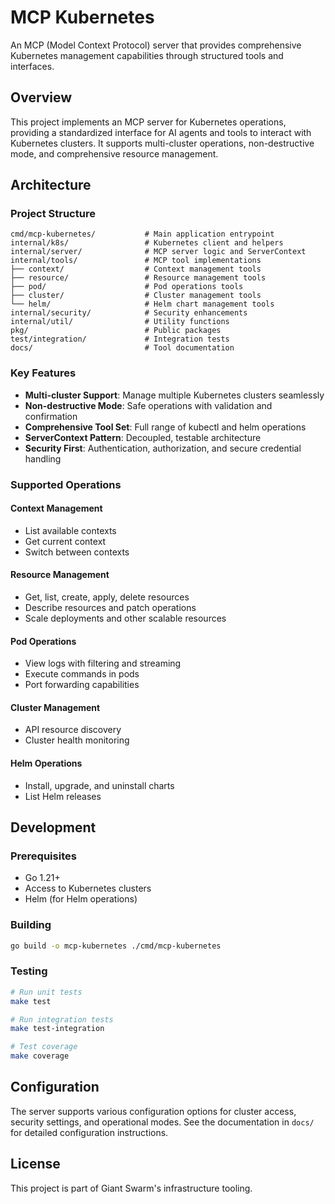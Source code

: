 # MCP Kubernetes

An MCP (Model Context Protocol) server that provides comprehensive Kubernetes management capabilities through structured tools and interfaces.

## Overview

This project implements an MCP server for Kubernetes operations, providing a standardized interface for AI agents and tools to interact with Kubernetes clusters. It supports multi-cluster operations, non-destructive mode, and comprehensive resource management.

## Architecture

### Project Structure

```
cmd/mcp-kubernetes/           # Main application entrypoint
internal/k8s/                 # Kubernetes client and helpers
internal/server/              # MCP server logic and ServerContext
internal/tools/               # MCP tool implementations
├── context/                  # Context management tools
├── resource/                 # Resource management tools
├── pod/                      # Pod operations tools
├── cluster/                  # Cluster management tools
└── helm/                     # Helm chart management tools
internal/security/            # Security enhancements
internal/util/                # Utility functions
pkg/                          # Public packages
test/integration/             # Integration tests
docs/                         # Tool documentation
```

### Key Features

- **Multi-cluster Support**: Manage multiple Kubernetes clusters seamlessly
- **Non-destructive Mode**: Safe operations with validation and confirmation
- **Comprehensive Tool Set**: Full range of kubectl and helm operations
- **ServerContext Pattern**: Decoupled, testable architecture
- **Security First**: Authentication, authorization, and secure credential handling

### Supported Operations

#### Context Management
- List available contexts
- Get current context
- Switch between contexts

#### Resource Management
- Get, list, create, apply, delete resources
- Describe resources and patch operations
- Scale deployments and other scalable resources

#### Pod Operations
- View logs with filtering and streaming
- Execute commands in pods
- Port forwarding capabilities

#### Cluster Management
- API resource discovery
- Cluster health monitoring

#### Helm Operations
- Install, upgrade, and uninstall charts
- List Helm releases

## Development

### Prerequisites

- Go 1.21+
- Access to Kubernetes clusters
- Helm (for Helm operations)

### Building

```bash
go build -o mcp-kubernetes ./cmd/mcp-kubernetes
```

### Testing

```bash
# Run unit tests
make test

# Run integration tests
make test-integration

# Test coverage
make coverage
```

## Configuration

The server supports various configuration options for cluster access, security settings, and operational modes. See the documentation in `docs/` for detailed configuration instructions.

## License

This project is part of Giant Swarm's infrastructure tooling. 